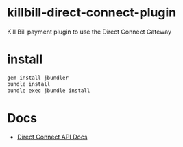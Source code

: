 # killbill-direct-connect-plugin

Kill Bill payment plugin to use the Direct Connect Gateway

# install

```sh
gem install jbundler
bundle install
bundle exec jbundle install
```

# Docs

- [Direct Connect API Docs](https://gateway.1directconnect.com/paygate/nethelp/)
